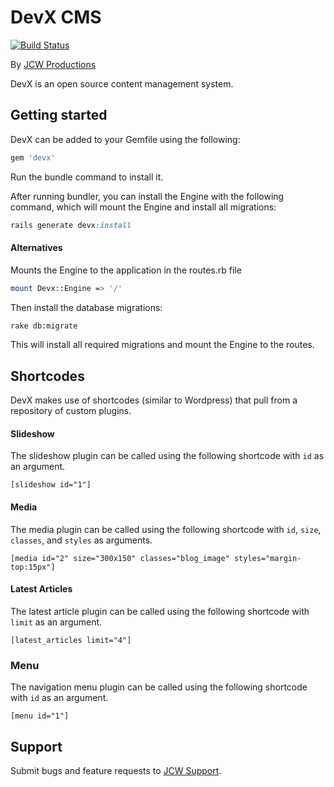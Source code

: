 # DevX CMS

[![Build Status](https://travis-ci.org/jcwproductions/devx.svg?branch=master)](https://travis-ci.org/jcwproductions/devx)

By [JCW Productions](https://jcwproductions.com)

DevX is an open source content management system.

## Getting started

DevX can be added to your Gemfile using the following:

```ruby
gem 'devx'
```

Run the bundle command to install it.

After running bundler, you can install the Engine with the following command, which will mount the Engine and install all migrations:

```ruby
rails generate devx:install
```

#### Alternatives
Mounts the Engine to the application in the routes.rb file

```bash
mount Devx::Engine => '/'
```

Then install the database migrations:

```bash
rake db:migrate
```



This will install all required migrations and mount the Engine to the routes.


## Shortcodes

DevX makes use of shortcodes (similar to Wordpress) that pull from a repository of custom plugins.

#### Slideshow

The slideshow plugin can be called using the following shortcode with `id` as an argument.

    [slideshow id="1"]


#### Media

The media plugin can be called using the following shortcode with `id`, `size`, `classes`, and `styles` as arguments.

    [media id="2" size="300x150" classes="blog_image" styles="margin-top:15px"]


#### Latest Articles
The latest article plugin can be called using the following shortcode with `limit` as an argument.

    [latest_articles limit="4"]

### Menu

The navigation menu plugin can be called using the following shortcode with `id` as an argument.

    [menu id="1"]


## Support

Submit bugs and feature requests to [JCW Support](mailto:support@jcwproductions.com).